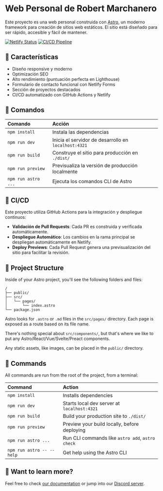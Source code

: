 # Web Personal de Robert Marchanero

Este proyecto es una web personal construida con [Astro](https://astro.build), un moderno framework para creación de sitios web estáticos. El sitio está diseñado para ser rápido, accesible y fácil de mantener.

[![Netlify Status](https://api.netlify.com/api/v1/badges/badge-id/deploy-status)](https://app.netlify.com/)
[![CI/CD Pipeline](https://github.com/tu-usuario/tu-repositorio/actions/workflows/ci-cd.yml/badge.svg)](https://github.com/tu-usuario/tu-repositorio/actions/workflows/ci-cd.yml)

## 🚀 Características

- Diseño responsive y moderno
- Optimización SEO
- Alto rendimiento (puntuación perfecta en Lighthouse)
- Formulario de contacto funcional con Netlify Forms
- Sección de proyectos destacados
- CI/CD automatizado con GitHub Actions y Netlify

## 🧞 Comandos

| Comando                   | Acción                                             |
| :------------------------ | :------------------------------------------------- |
| `npm install`             | Instala las dependencias                           |
| `npm run dev`             | Inicia el servidor de desarrollo en `localhost:4321`|
| `npm run build`           | Construye el sitio para producción en `./dist/`    |
| `npm run preview`         | Previsualiza la versión de producción localmente   |
| `npm run astro ...`       | Ejecuta los comandos CLI de Astro                  |

## 🔄 CI/CD

Este proyecto utiliza GitHub Actions para la integración y despliegue continuos:

- **Validación de Pull Requests**: Cada PR es construida y verificada automáticamente.
- **Despliegue Automático**: Los cambios en la rama principal se despliegan automáticamente en Netlify.
- **Deploy Previews**: Cada Pull Request genera una previsualización del sitio para facilitar la revisión.

## 🚀 Project Structure

Inside of your Astro project, you'll see the following folders and files:

```text
/
├── public/
├── src/
│   └── pages/
│       └── index.astro
└── package.json
```

Astro looks for `.astro` or `.md` files in the `src/pages/` directory. Each page is exposed as a route based on its file name.

There's nothing special about `src/components/`, but that's where we like to put any Astro/React/Vue/Svelte/Preact components.

Any static assets, like images, can be placed in the `public/` directory.

## 🧞 Commands

All commands are run from the root of the project, from a terminal:

| Command                   | Action                                           |
| :------------------------ | :----------------------------------------------- |
| `npm install`             | Installs dependencies                            |
| `npm run dev`             | Starts local dev server at `localhost:4321`      |
| `npm run build`           | Build your production site to `./dist/`          |
| `npm run preview`         | Preview your build locally, before deploying     |
| `npm run astro ...`       | Run CLI commands like `astro add`, `astro check` |
| `npm run astro -- --help` | Get help using the Astro CLI                     |

## 👀 Want to learn more?

Feel free to check [our documentation](https://docs.astro.build) or jump into our [Discord server](https://astro.build/chat).
